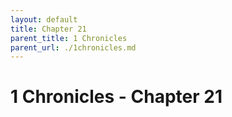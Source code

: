 ```yaml
---
layout: default
title: Chapter 21
parent_title: 1 Chronicles
parent_url: ./1chronicles.md
---
```


# 1 Chronicles - Chapter 21
